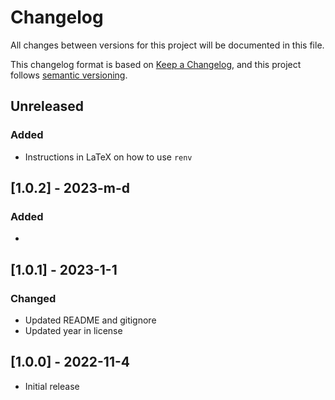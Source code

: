 # Changelog
All changes between versions for this project will be documented in this file.

This changelog format is based on [Keep a Changelog](https://keepachangelog.com/en/1.0.0/), and
this project follows [semantic versioning](https://semver.org/).


## Unreleased
### Added
- Instructions in LaTeX on how to use `renv`


## [1.0.2] - 2023-m-d
### Added
- 


## [1.0.1] - 2023-1-1
### Changed
- Updated README and gitignore
- Updated year in license


## [1.0.0] - 2022-11-4
- Initial release

